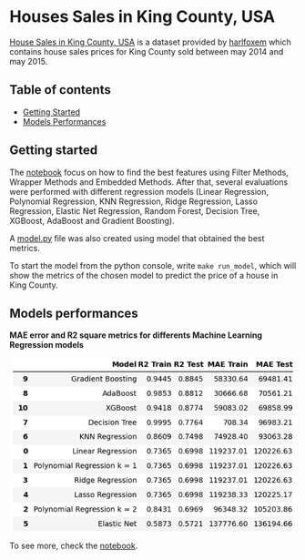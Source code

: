 # Houses Sales in King County, USA

[House Sales in King County, USA](https://www.kaggle.com/harlfoxem/housesalesprediction) is a dataset provided by [harlfoxem](https://www.kaggle.com/datasets/harlfoxem/housesalesprediction) which contains house sales prices for King County sold between may 2014 and may 2015. 

## Table of contents

- [Getting Started](#getting-started)
- [Models Performances](#models-performances)

## Getting started

The [notebook](./notebooks/USA_housing_analysis.ipynb) focus on how to find the best features using Filter Methods, Wrapper Methods and Embedded Methods. After that, several evaluations were performed with different regression models (Linear Regression, Polynomial Regression, KNN Regression, Ridge Regression, Lasso Regression, Elastic Net Regression, Random Forest, Decision Tree, XGBoost, AdaBoost and Gradient Boosting).

A [model.py](./usa_housing/model.py) file was also created using model that obtained the best metrics.

To start the model from the python console, write ```make run_model```, which will show the metrics of the chosen model to predict the price of a house in King County.


## Models performances

**MAE error and R2 square metrics for differents Machine Learning Regression models**

![scores](./notebooks/models_evaluations2.png)

To see more, check the [notebook](./notebooks/USA_housing_analysis.ipynb).


